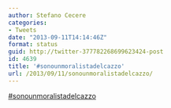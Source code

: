 ```yaml
---
author: Stefano Cecere
categories:
- Tweets
date: "2013-09-11T14:14:46Z"
format: status
guid: http://twitter-377782268699623424-post
id: 4639
title: '#sonounmoralistadelcazzo'
url: /2013/09/11/sonounmoralistadelcazzo/
---
```


[#sonounmoralistadelcazzo](http://twitter.com/search?q=%23sonounmoralistadelcazzo)